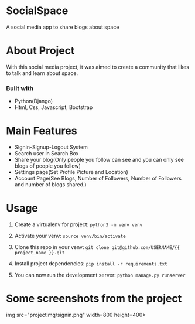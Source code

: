 # SocialSpace
A social media app to share blogs about space

# About Project
With this social media project, it was aimed to create a community that likes to talk and learn about space.

### Built with
* Python(Django)
* Html, Css, Javascript, Bootstrap

# Main Features
* Signin-Signup-Logout System
* Search user in Search Box
* Share your blog(Only people you follow can see and you can only see blogs of people you follow)
* Settings page(Set Profile Picture and Location)
* Account Page(See Blogs, Number of Followers, Number of Followers and number of blogs shared.)

# Usage
1) Create a virtualenv for project:
```python3 -m venv venv```

2) Activate your venv:
```source venv/bin/activate```

3) Clone this repo in your venv:
```git clone git@github.com/USERNAME/{{ project_name }}.git```

4) Install project dependencies:
```pip install -r requirements.txt```

5) You can now run the development server:
```python manage.py runserver```

# Some screenshots from the project
img src="projectimg/signin.png" width=800 height=400>
